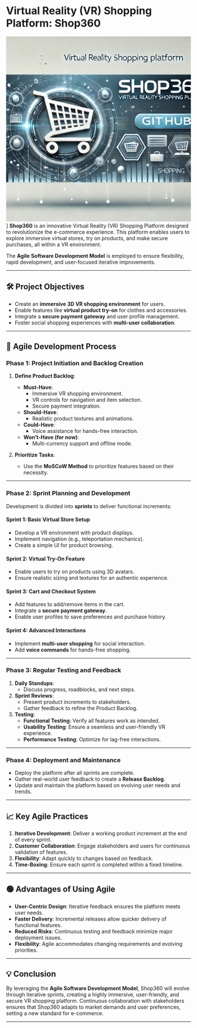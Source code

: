 # Virtual Reality (VR) Shopping Platform: Shop360
![Shop360 Banner](https://raw.githubusercontent.com/Razzak118348/vr-shop-agile-model/refs/heads/main/banner.webp)
]
**Shop360** is an innovative Virtual Reality (VR) Shopping Platform designed to revolutionize the e-commerce experience. This platform enables users to explore immersive virtual stores, try on products, and make secure purchases, all within a VR environment. 

The **Agile Software Development Model** is employed to ensure flexibility, rapid development, and user-focused iterative improvements.

---

## 🛠️ **Project Objectives**
- Create an **immersive 3D VR shopping environment** for users.
- Enable features like **virtual product try-on** for clothes and accessories.
- Integrate a **secure payment gateway** and user profile management.
- Foster social shopping experiences with **multi-user collaboration**.

---

## 🚀 **Agile Development Process**

### **Phase 1: Project Initiation and Backlog Creation**
1. **Define Product Backlog**:
   - **Must-Have**: 
     - Immersive VR shopping environment.
     - VR controls for navigation and item selection.
     - Secure payment integration.
   - **Should-Have**:
     - Realistic product textures and animations.
   - **Could-Have**:
     - Voice assistance for hands-free interaction.
   - **Won’t-Have (for now)**:
     - Multi-currency support and offline mode.

2. **Prioritize Tasks**: 
   - Use the **MoSCoW Method** to prioritize features based on their necessity.

---

### **Phase 2: Sprint Planning and Development**
Development is divided into **sprints** to deliver functional increments:

#### **Sprint 1: Basic Virtual Store Setup**
- Develop a VR environment with product displays.
- Implement navigation (e.g., teleportation mechanics).
- Create a simple UI for product browsing.

#### **Sprint 2: Virtual Try-On Feature**
- Enable users to try on products using 3D avatars.
- Ensure realistic sizing and textures for an authentic experience.

#### **Sprint 3: Cart and Checkout System**
- Add features to add/remove items in the cart.
- Integrate a **secure payment gateway**.
- Enable user profiles to save preferences and purchase history.

#### **Sprint 4: Advanced Interactions**
- Implement **multi-user shopping** for social interaction.
- Add **voice commands** for hands-free shopping.

---

### **Phase 3: Regular Testing and Feedback**
1. **Daily Standups**:
   - Discuss progress, roadblocks, and next steps.
2. **Sprint Reviews**:
   - Present product increments to stakeholders.
   - Gather feedback to refine the Product Backlog.
3. **Testing**:
   - **Functional Testing**: Verify all features work as intended.
   - **Usability Testing**: Ensure a seamless and user-friendly VR experience.
   - **Performance Testing**: Optimize for lag-free interactions.

---

### **Phase 4: Deployment and Maintenance**
- Deploy the platform after all sprints are complete.
- Gather real-world user feedback to create a **Release Backlog**.
- Update and maintain the platform based on evolving user needs and trends.

---

## 📈 **Key Agile Practices**
1. **Iterative Development**: Deliver a working product increment at the end of every sprint.
2. **Customer Collaboration**: Engage stakeholders and users for continuous validation of features.
3. **Flexibility**: Adapt quickly to changes based on feedback.
4. **Time-Boxing**: Ensure each sprint is completed within a fixed timeline.

---

## 🟢 **Advantages of Using Agile**
- **User-Centric Design**: Iterative feedback ensures the platform meets user needs.
- **Faster Delivery**: Incremental releases allow quicker delivery of functional features.
- **Reduced Risks**: Continuous testing and feedback minimize major deployment issues.
- **Flexibility**: Agile accommodates changing requirements and evolving priorities.

---

## 💡 **Conclusion**
By leveraging the **Agile Software Development Model**, Shop360 will evolve through iterative sprints, creating a highly immersive, user-friendly, and secure VR shopping platform. Continuous collaboration with stakeholders ensures that Shop360 adapts to market demands and user preferences, setting a new standard for e-commerce.

---


